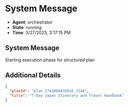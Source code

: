 # System Message

- **Agent**: orchestrator
- **State**: running
- **Time**: 3/27/2025, 3:17:15 PM

## System Message

Starting execution phase for structured plan

## Additional Details

```json
{
  "planId": "plan_1743068835016_7248",
  "title": "7-Day Japan Itinerary and Travel Handbook"
}
```

